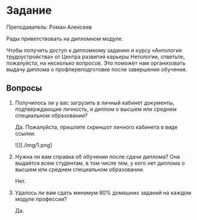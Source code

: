 # Задание

Преподаватель: Роман Алексеев

Рады приветствовать на дипломном модуле.

Чтобы получить доступ к дипломному заданию и курсу «Антология трудоустройства» от Центра развития карьеры Нетологии, ответьте, пожалуйста, на несколько вопросов. Это поможет нам организовать выдачу диплома о профпереподготовке после завершения обучения.

## Вопросы

1. Получилось ли у вас загрузить в личный кабинет документы, подтверждающие личность, и диплом о высшем или среднем специальном образовании?

    Да.
    Пожалуйста, пришлите скриншот личного кабинета в виде ссылки.
    
    ![][./img/1.png]
  
2. Нужна ли вам справка об обучении после сдачи диплома? Она выдаётся всем студентам, в том числе тем, у кого нет диплома о высшем или среднем специальном образовании.

   Нет.

3. Удалось ли вам сдать минимум 80% домашних заданий на каждом модуле профессии?

    Да.
  
